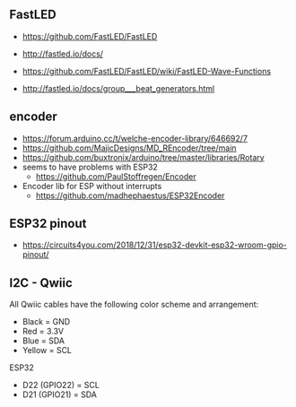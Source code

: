 ## FastLED

* https://github.com/FastLED/FastLED
* http://fastled.io/docs/


* https://github.com/FastLED/FastLED/wiki/FastLED-Wave-Functions
* http://fastled.io/docs/group___beat_generators.html


## encoder
  * https://forum.arduino.cc/t/welche-encoder-library/646692/7
  * https://github.com/MajicDesigns/MD_REncoder/tree/main
  * https://github.com/buxtronix/arduino/tree/master/libraries/Rotary
  * seems to have problems with ESP32
    - https://github.com/PaulStoffregen/Encoder
  * Encoder lib for ESP without interrupts
    - https://github.com/madhephaestus/ESP32Encoder
    

## ESP32 pinout
* https://circuits4you.com/2018/12/31/esp32-devkit-esp32-wroom-gpio-pinout/


## I2C - Qwiic

All Qwiic cables have the following color scheme and arrangement:

  * Black = GND
  * Red = 3.3V
  * Blue = SDA
  * Yellow = SCL
  
ESP32

* D22 (GPIO22) = SCL
* D21 (GPIO21) = SDA
